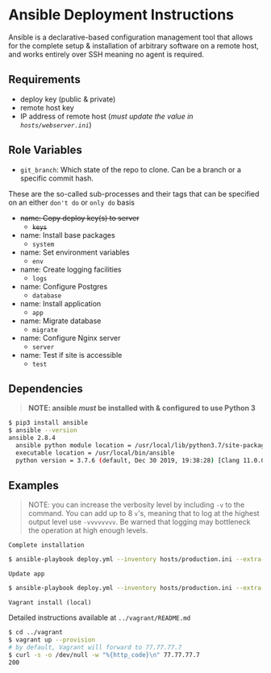 Ansible Deployment Instructions
=========

Ansible is a declarative-based configuration management tool that allows for the complete setup & installation of arbitrary software on a remote host, and works entirely over SSH meaning no agent is required.

Requirements
------------
- deploy key (public & private)
- remote host key
- IP address of remote host (*must update the value in `hosts/webserver.ini`*)

Role Variables
--------------
- `git_branch`: Which state of the repo to clone. Can be a branch or a specific commit hash.

These are the so-called sub-processes and their tags that can be specified on an either `don't do` or `only do` basis

- ~~name: Copy deploy key(s) to server~~
  - ~~`keys`~~
- name: Install base packages
  - `system`
- name: Set environment variables
  - `env`
- name: Create logging facilities
  - `logs`
- name: Configure Postgres
  - `database`
- name: Install application
  - `app`
- name: Migrate database
  - `migrate`
- name: Configure Nginx server
  - `server`
- name: Test if site is accessible
  - `test`

Dependencies
------------
> **NOTE: ansible *must* be installed with & configured to use Python 3**
```bash
$ pip3 install ansible
$ ansible --version
ansible 2.8.4
  ansible python module location = /usr/local/lib/python3.7/site-packages/ansible
  executable location = /usr/local/bin/ansible
  python version = 3.7.6 (default, Dec 30 2019, 19:38:28) [Clang 11.0.0 (clang-1100.0.33.16)]
```

Examples
----------------

> NOTE: you can increase the verbosity level by including `-v` to the command. You can add up to 8 `v`'s, meaning that to log at the highest output level use `-vvvvvvvv`. Be warned that logging may bottleneck the operation at high enough levels.

`Complete installation`
```bash
$ ansible-playbook deploy.yml --inventory hosts/production.ini --extra-vars "git_branch=master"
```

`Update app`
```bash
$ ansible-playbook deploy.yml --inventory hosts/production.ini --extra-vars "git_branch=master" --tags "app, migrate, server, test"
```

`Vagrant install (local)`

Detailed instructions available at `../vagrant/README.md`
```bash
$ cd ../vagrant
$ vagrant up --provision
# by default, Vagrant will forward to 77.77.77.7
$ curl -s -o /dev/null -w "%{http_code}\n" 77.77.77.7
200
```
